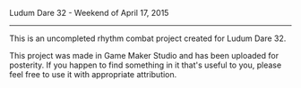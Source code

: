 Ludum Dare 32 - Weekend of April 17, 2015
*************

This is an uncompleted rhythm combat project created for Ludum Dare 32.

This project was made in Game Maker Studio and has been uploaded for posterity.  If you happen to find something in it that's useful to you, please feel free to use it with appropriate attribution.